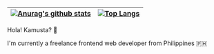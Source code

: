 | [![Anurag's github stats](https://github-readme-stats.vercel.app/api?username=renesansz&theme=gruvbox&count_private=true&include_all_commits=true&show_icons=true)](https://github.com/anuraghazra/github-readme-stats) | [![Top Langs](https://github-readme-stats.vercel.app/api/top-langs/?username=renesansz&layout=compact&theme=gruvbox&count_private=true&include_all_commits=true)](https://github.com/anuraghazra/github-readme-stats) |
| ----------- | ----------- |

Hola! Kamusta? 👋

I'm currently a freelance frontend web developer from Philippines 🇵🇭
